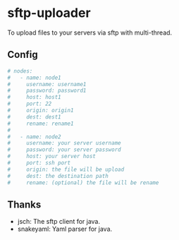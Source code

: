 # sftp-uploader

To upload files to your servers via sftp with multi-thread.

## Config

```yaml
# nodes:
#   - name: node1
#     username: username1
#     password: password1
#     host: host1
#     port: 22 
#     origin: origin1
#     dest: dest1
#     rename: rename1
#
#   - name: node2
#     username: your server username
#     password: your server password
#     host: your server host
#     port: ssh port
#     origin: the file will be upload
#     dest: the destination path
#     rename: (optional) the file will be rename
```

## Thanks

+ jsch: The sftp client for java.
+ snakeyaml: Yaml parser for java. 